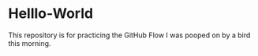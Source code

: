 # Helllo-World
This repository is for practicing the GitHub Flow
I was pooped on by a bird this morning.
